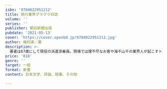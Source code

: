 ```yaml
---
isbn: '9784022951212'
title: 旅行業界グラグラ日誌
volume: ''
series: ''
publisher: 朝日新聞出版
pubdate: '2021-05-13'
cover: 'https://cover.openbd.jp/9784022951212.jpg'
author: 梅村達／著
description: >-
  著者は67歳にして現役の派遣添乗員。現場では理不尽なお客や海千山千の業界人が起こすトラブルに振り回される日々。魑魅魍魎な業界の裏側を紹介しつつ、コロナの影響にも触れる。クスッと笑えたりほろりと泣けたり読んで楽しいトラベル・エッセイ。
price: '810'
genre: ''
target: 一般
format: 新書
content: 日本文学、評論、随筆、その他

---
```

